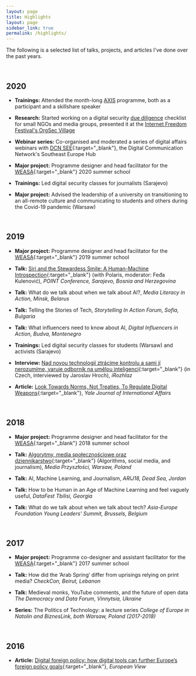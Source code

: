 ```yaml
---
layout: page
title: Highlights
layout: page
sidebar_link: true
permalink: /highlights/
---
```



The following is a selected list of talks, projects, and articles I've done over the past years.

&nbsp;
&nbsp;

<h2 class = "year">2020</h2>

* <b>Trainings:</b> Attended the month-long <a href = "https://usable.tools/axis2020/" target = "_blank">AXIS</a> programme, both as a participant and a skillshare speaker

* <b>Research:</b> Started working on a digital security <a href = "/due_diligence">due diligence</a> checklist for small NGOs and media groups, presented it at the <a href = "https://safetag.org/2020/05/26/virtual-orgsec-village.html" target = "_blank">Internet Freedom Festival's OrgSec Village</a>

* <b>Webinar series:</b> Co-organised and moderated a series of digital affairs webinars with [DCN SEE](http://dcn-see.org/){:target="_blank"}, the Digital Communication Network's Southeast Europe Hub

* <b>Major project:</b> Programme designer and head facilitator for the [WEASA](https://www.weasa.org){:target="_blank"} 2020 summer school

* <b>Trainings:</b> Led digital security classes for journalists (Sarajevo)

* <b>Major project:</b> Advised the leadership of a university on transitioning to an all-remote culture and communicating to students and others during the Covid-19 pandemic (Warsaw)

&nbsp;
&nbsp;

<h2 class = "year">2019</h2>


* <b>Major project:</b> Programme designer and head facilitator for the [WEASA](https://www.weasa.org){:target="_blank"} 2019 summer school

* <b>Talk:</b> [Siri and the Stewardess Smile: A Human-Machine Introspection](https://www.youtube.com/watch?v=JicFMPdDo2I){:target="_blank"} (with Polaris, moderator: Feđa Kulenović), <i>POINT Conference, Sarajevo, Bosnia and Herzegovina</i>

* <b>Talk:</b> What do we talk about when we talk about AI?, <i>Media Literacy in Action, Minsk, Belarus</i>

* <b>Talk:</b> Telling the Stories of Tech, <i>Storytelling In Action Forum, Sofia, Bulgaria</i>

* <b>Talk:</b> What influencers need to know about AI, <i>Digital Influencers in Action, Budva, Montenegro</i>

* <b>Trainings:</b> Led digital security classes for students (Warsaw) and activists (Sarajevo)

* <b>Interview:</b> [Nad novou technologií ztrácíme kontrolu a sami jí nerozumíme, varuje odborník na umělou inteligenci](https://www.irozhlas.cz/zivotni-styl/spolecnost/lukasz-krol-socialni-site-algoritmus-facebook-instagram-youtube-rozhovor_1906291900_och){:target="_blank"} (in Czech, interviewed by Jaroslav Hroch), <i>iRozhlaz</i>

* <b>Article:</b> [Look Towards Norms, Not Treaties, To Regulate Digital Weapons](http://yalejournal.org/article_post/look-toward-norms-not-treaties-to-regulate-digital-weapons/){:target="_blank"}, <i>Yale Journal of International Affairs</i>

&nbsp;
&nbsp;

<h2 class = "year">2018</h2>

* <b>Major project:</b> Programme designer and head facilitator for the [WEASA](https://www.weasa.org){:target="_blank"} 2018 summer school

* <b>Talk:</b> [Algorytmy, media społecznościowe oraz dziennikarstwo](https://www.youtube.com/watch?v=wZRwwBh1TAk){:target="_blank"} (Algorithms, social media, and journalism), <i>Media Przyszłości, Warsaw, Poland</i>

* <b>Talk:</b> AI, Machine Learning, and Journalism, <i>ARIJ18, Dead Sea, Jordan</i>

* <b>Talk:</b> How to be Human in an Age of Machine Learning and feel vaguely useful, <i>DataFest Tbilisi, Georgia</i>

* <b>Talk:</b> What do we talk about when we talk about tech? <i>Asia-Europe Foundation Young Leaders' Summit, Brussels, Belgium</i>

&nbsp;
&nbsp;




<h2 class = "year">2017</h2>

* <b>Major project:</b> Programme co-designer and assistant facilitator for the [WEASA](https://www.weasa.org){:target="_blank"} 2017 summer school

* <b>Talk:</b> How did the ‘Arab Spring’ differ from uprisings relying on print media? <i>CheckCon, Beirut, Lebanon</i>

* <b>Talk:</b> Medieval monks, YouTube comments, and the future of open data <i>The Democracy and Data Forum, Vinnytsia, Ukraine</i>

* <b>Series:</b> The Politics of Technology: a lecture series <i>College of Europe in Natolin and BiznesLink, both Warsaw, Poland (2017-2018)</i>


&nbsp;
&nbsp;


<h2 class = "year">2016</h2>

* <b>Article:</b> [Digital foreign policy: how digital tools can further Europe’s foreign policy goals](https://link.springer.com/article/10.1007/s12290-016-0384-8){:target="_blank"}, <i>European View</i>
